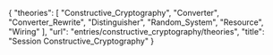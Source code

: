{
    "theories": [
        "Constructive_Cryptography",
        "Converter",
        "Converter_Rewrite",
        "Distinguisher",
        "Random_System",
        "Resource",
        "Wiring"
    ],
    "url": "entries/constructive_cryptography/theories",
    "title": "Session Constructive_Cryptography"
}